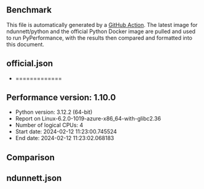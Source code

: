 ## Benchmark
This file is automatically generated by a [GitHub Action](/actions/workflows/benchmark.yml). The latest image for ndunnett/python and the official Python Docker image are pulled and used to run PyPerformance, with the results then compared and formatted into this document.

## official.json
- =============

## Performance version: 1.10.0
- Python version: 3.12.2 (64-bit)
- Report on Linux-6.2.0-1019-azure-x86_64-with-glibc2.36
- Number of logical CPUs: 4
- Start date: 2024-02-12 11:23:00.745524
- End date: 2024-02-12 11:23:02.068183

## Comparison
ndunnett.json
-------------